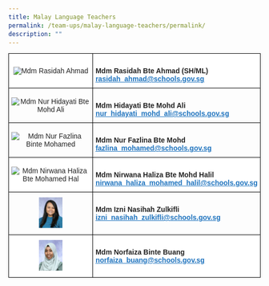 ```yaml
---
title: Malay Language Teachers
permalink: /team-ups/malay-language-teachers/permalink/
description: ""
---
```

<style type="text/css">
.tg  {border-collapse:collapse;border-spacing:0;}
.tg td{border-color:black;border-style:solid;border-width:1px;font-family:Arial, sans-serif;font-size:14px;
  overflow:hidden;padding:10px 5px;word-break:normal;}
.tg th{border-color:black;border-style:solid;border-width:1px;font-family:Arial, sans-serif;font-size:14px;
  font-weight:normal;overflow:hidden;padding:10px 5px;word-break:normal;}
.tg .tg-l2bf{background-color:#FFF;color:#222;font-weight:bold;text-align:left;vertical-align:top}
.tg .tg-a3j2{background-color:#FFF;color:#222;text-align:center;vertical-align:middle}
.tg .tg-gj5f{background-color:;color:#222;text-align:center;vertical-align:middle}
.tg .tg-rs0e{background-color:;color:#222;font-weight:bold;text-align:left;vertical-align:top}
</style>
<table class="tg">
<thead>
  <tr>
    <th class="tg-a3j2"><img alt="Mdm Rasidah Ahmad" style="width:30%" src="https://unitypri.moe.edu.sg/wp-content/uploads/2022/06/mdm-rasidah-ahmad-750x1000.jpg"></th>
    <th class="tg-l2bf"><br><span style="font-weight:bold">Mdm Rasidah Bte Ahmad (SH/ML)</span><br><a rel="noopener noreferrer" target="_blank" href="mailto:rasidah_ahmad@schools.gov.sg"><span style="text-decoration:underline;color:#1E73BE;background-color:transparent">rasidah_ahmad@schools.gov.sg</span></a></th>
  </tr>
</thead>
<tbody>
  <tr>
    <td class="tg-gj5f"><img alt="Mdm Nur Hidayati Bte Mohd Ali" style="width:30%" src="https://unitypri.moe.edu.sg/wp-content/uploads/2022/06/mdm-nur-hidayati-bte-mohd-ali-750x1000.jpg"></td>
    <td class="tg-rs0e"><br><span style="font-weight:bold">Mdm Hidayati Bte Mohd Ali</span><br><a rel="noopener noreferrer" target="_blank" href="mailto:nur_hidayati_mohd_ali@schools.gov.sg"><span style="text-decoration:underline;color:#1E73BE;background-color:transparent">nur_hidayati_mohd_ali@schools.gov.sg</span></a></td>
  </tr>
  <tr>
    <td class="tg-gj5f"><img alt="Mdm Nur Fazlina Binte Mohamed" style="width:30%" src="https://unitypri.moe.edu.sg/wp-content/uploads/2022/06/mdm-nur-fazlina-binte-mohamed-750x1000.jpg"></td>
    <td class="tg-rs0e"><br><span style="font-weight:bold">Mdm Nur Fazlina Bte Mohd</span><br><a rel="noopener noreferrer" target="_blank" href="mailto:fazlina_mohamed@schools.gov.sg"><span style="text-decoration:underline;color:#1E73BE;background-color:transparent">fazlina_mohamed@schools.gov.sg</span></a></td>
  </tr>
  <tr>
    <td class="tg-a3j2"><img alt="Mdm Nirwana Haliza Bte Mohamed Hal" style="width:30%" src="https://unitypri.moe.edu.sg/wp-content/uploads/2022/06/mdm-nirwana-haliza-bte-mohamed-hal-750x1000.jpg"></td>
    <td class="tg-l2bf"><br><span style="font-weight:bold">Mdm Nirwana Haliza Bte Mohd Halil</span><br><a rel="noopener noreferrer" target="_blank" href="mailto:nirwana_haliza_mohamed_halil@schools.gov.sg"><span style="text-decoration:underline;color:#1E73BE;background-color:transparent">nirwana_haliza_mohamed_halil@schools.gov.sg</span></a></td>
  </tr>
  <tr>
    <td class="tg-gj5f"><img style="width:30%" src="/images/Our%20Team%20UPS/Malay%20Language%20Teachers/izni.jpg">
    </td><td class="tg-rs0e"><br><span style="font-weight:bold">Mdm Izni Nasihah Zulkifli</span><br><a rel="noopener noreferrer" target="_blank" href="mailto:izni_nasihah_zulkifli@schools.gov.sg"><span style="text-decoration:underline;color:#1E73BE;background-color:transparent">izni_nasihah_zulkifli@schools.gov.sg</span></a></td>
  </tr>
  <tr>
    <td class="tg-a3j2"><img style="width:30%" src="/images/Our%20Team%20UPS/Malay%20Language%20Teachers/Faiza.jpg">
    </td><td class="tg-l2bf"><br><span style="font-weight:bold">Mdm Norfaiza Binte Buang</span><br><a rel="noopener noreferrer" target="_blank" href="mailto:norfaiza_buang@schools.gov.sg"><span style="text-decoration:underline;color:#1E73BE;background-color:transparent">norfaiza_buang@schools.gov.sg</span></a></td>
  </tr>
</tbody>
</table>